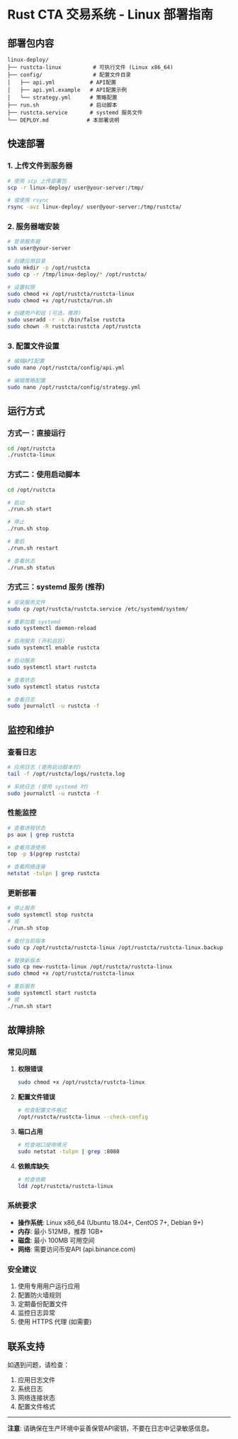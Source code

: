 # Rust CTA 交易系统 - Linux 部署指南

## 部署包内容

```
linux-deploy/
├── rustcta-linux          # 可执行文件 (Linux x86_64)
├── config/                # 配置文件目录
│   ├── api.yml           # API配置
│   ├── api.yml.example   # API配置示例
│   └── strategy.yml      # 策略配置
├── run.sh                # 启动脚本
├── rustcta.service       # systemd 服务文件
└── DEPLOY.md            # 本部署说明
```

## 快速部署

### 1. 上传文件到服务器

```bash
# 使用 scp 上传部署包
scp -r linux-deploy/ user@your-server:/tmp/

# 或使用 rsync
rsync -avz linux-deploy/ user@your-server:/tmp/rustcta/
```

### 2. 服务器端安装

```bash
# 登录服务器
ssh user@your-server

# 创建应用目录
sudo mkdir -p /opt/rustcta
sudo cp -r /tmp/linux-deploy/* /opt/rustcta/

# 设置权限
sudo chmod +x /opt/rustcta/rustcta-linux
sudo chmod +x /opt/rustcta/run.sh

# 创建用户和组 (可选，推荐)
sudo useradd -r -s /bin/false rustcta
sudo chown -R rustcta:rustcta /opt/rustcta
```

### 3. 配置文件设置

```bash
# 编辑API配置
sudo nano /opt/rustcta/config/api.yml

# 编辑策略配置
sudo nano /opt/rustcta/config/strategy.yml
```

## 运行方式

### 方式一：直接运行

```bash
cd /opt/rustcta
./rustcta-linux
```

### 方式二：使用启动脚本

```bash
cd /opt/rustcta

# 启动
./run.sh start

# 停止
./run.sh stop

# 重启
./run.sh restart

# 查看状态
./run.sh status
```

### 方式三：systemd 服务 (推荐)

```bash
# 安装服务文件
sudo cp /opt/rustcta/rustcta.service /etc/systemd/system/

# 重新加载 systemd
sudo systemctl daemon-reload

# 启用服务 (开机自启)
sudo systemctl enable rustcta

# 启动服务
sudo systemctl start rustcta

# 查看状态
sudo systemctl status rustcta

# 查看日志
sudo journalctl -u rustcta -f
```

## 监控和维护

### 查看日志

```bash
# 应用日志 (使用启动脚本时)
tail -f /opt/rustcta/logs/rustcta.log

# 系统日志 (使用 systemd 时)
sudo journalctl -u rustcta -f
```

### 性能监控

```bash
# 查看进程状态
ps aux | grep rustcta

# 查看资源使用
top -p $(pgrep rustcta)

# 查看网络连接
netstat -tulpn | grep rustcta
```

### 更新部署

```bash
# 停止服务
sudo systemctl stop rustcta
# 或
./run.sh stop

# 备份当前版本
sudo cp /opt/rustcta/rustcta-linux /opt/rustcta/rustcta-linux.backup

# 替换新版本
sudo cp new-rustcta-linux /opt/rustcta/rustcta-linux
sudo chmod +x /opt/rustcta/rustcta-linux

# 重启服务
sudo systemctl start rustcta
# 或
./run.sh start
```

## 故障排除

### 常见问题

1. **权限错误**
   ```bash
   sudo chmod +x /opt/rustcta/rustcta-linux
   ```

2. **配置文件错误**
   ```bash
   # 检查配置文件格式
   /opt/rustcta/rustcta-linux --check-config
   ```

3. **端口占用**
   ```bash
   # 检查端口使用情况
   sudo netstat -tulpn | grep :8080
   ```

4. **依赖库缺失**
   ```bash
   # 检查依赖
   ldd /opt/rustcta/rustcta-linux
   ```

### 系统要求

- **操作系统**: Linux x86_64 (Ubuntu 18.04+, CentOS 7+, Debian 9+)
- **内存**: 最小 512MB，推荐 1GB+
- **磁盘**: 最小 100MB 可用空间
- **网络**: 需要访问币安API (api.binance.com)

### 安全建议

1. 使用专用用户运行应用
2. 配置防火墙规则
3. 定期备份配置文件
4. 监控日志异常
5. 使用 HTTPS 代理 (如需要)

## 联系支持

如遇到问题，请检查：
1. 应用日志文件
2. 系统日志
3. 网络连接状态
4. 配置文件格式

---

**注意**: 请确保在生产环境中妥善保管API密钥，不要在日志中记录敏感信息。